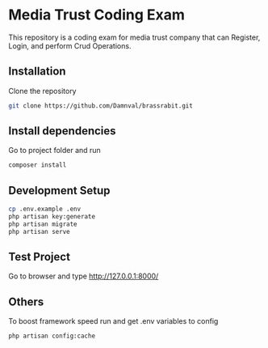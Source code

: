 # Media Trust Coding Exam

This repository is a coding exam for media trust company that can Register, Login, and perform Crud Operations.

## Installation

Clone the repository 

```bash
git clone https://github.com/Damnval/brassrabit.git
```

## Install dependencies

Go to project folder and run 

```bash
composer install
```

## Development Setup

```bash
cp .env.example .env
php artisan key:generate
php artisan migrate
php artisan serve
```

## Test Project

Go to browser and type http://127.0.0.1:8000/

## Others

To boost framework speed run and get .env variables to config

```bash
php artisan config:cache
```

